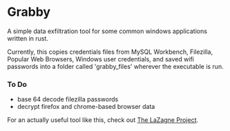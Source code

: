 # Grabby
A simple data exfiltration tool for some common windows applications written in rust.

Currently, this copies credentials files from MySQL Workbench, Filezilla, Popular Web Browsers, Windows user credentials, and saved wifi passwords into a folder called 'grabby_files' wherever the executable is run.


### To Do
- base 64 decode filezilla passwords
- decrypt firefox and chrome-based browser data

For an actually useful tool like this, check out [The LaZagne Project](https://github.com/AlessandroZ/LaZagne).